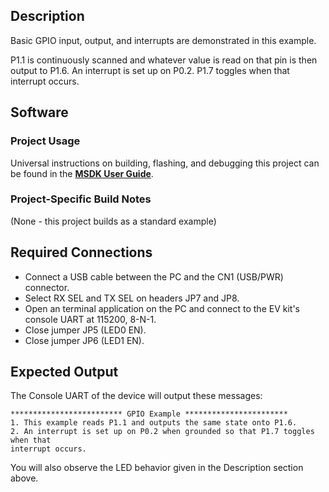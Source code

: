 ## Description

Basic GPIO input, output, and interrupts are demonstrated in this example.

P1.1 is continuously scanned and whatever value is read on that pin is then output to P1.6.  An interrupt is set up on P0.2. P1.7 toggles when that interrupt occurs.


## Software

### Project Usage

Universal instructions on building, flashing, and debugging this project can be found in the **[MSDK User Guide](https://analog-devices-msdk.github.io/msdk/USERGUIDE/)**.

### Project-Specific Build Notes

(None - this project builds as a standard example)

## Required Connections

-   Connect a USB cable between the PC and the CN1 (USB/PWR) connector.
-   Select RX SEL and TX SEL on headers JP7 and JP8.
-   Open an terminal application on the PC and connect to the EV kit's console UART at 115200, 8-N-1.
-   Close jumper JP5 (LED0 EN).
-   Close jumper JP6 (LED1 EN).

## Expected Output

The Console UART of the device will output these messages:

```
************************* GPIO Example ***********************
1. This example reads P1.1 and outputs the same state onto P1.6.
2. An interrupt is set up on P0.2 when grounded so that P1.7 toggles when that
interrupt occurs.
```

You will also observe the LED behavior given in the Description section above.